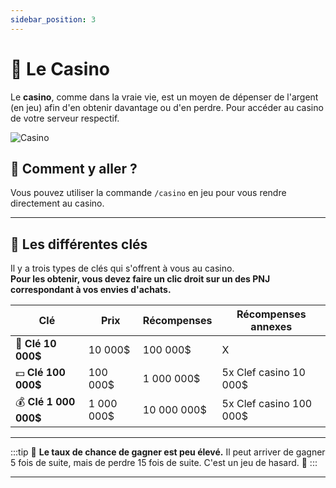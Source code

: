 ```yaml
---
sidebar_position: 3
---
```


# 🎰 Le Casino

Le **casino**, comme dans la vraie vie, est un moyen de dépenser de l'argent (en jeu) afin d'en obtenir davantage ou d'en perdre. Pour accéder au casino de votre serveur respectif.

![Casino](/img/casino/casino1.png)

## 🚪 Comment y aller ?

Vous pouvez utiliser la commande `/casino` en jeu pour vous rendre directement au casino.

---
## 💎 Les différentes clés

Il y a trois types de clés qui s'offrent à vous au casino.  
**Pour les obtenir, vous devez faire un clic droit sur un des PNJ correspondant à vos envies d'achats.**

| **Clé**               | **Prix**        | **Récompenses**   | **Récompenses annexes**   |
|-----------------------|-----------------|-------------------|-----------------|
| 💸 **Clé 10 000$**     | 10 000$         | 100 000$          | X |
| 💵 **Clé 100 000$**    | 100 000$        | 1 000 000$        | 5x Clef casino 10 000$   |
| 💰 **Clé 1 000 000$**  | 1 000 000$      | 10 000 000$       | 5x Clef casino 100 000$  |
---

:::tip
🎲 **Le taux de chance de gagner est peu élevé.** Il peut arriver de gagner 5 fois de suite, mais de perdre 15 fois de suite. C'est un jeu de hasard. 🎲
:::

---

